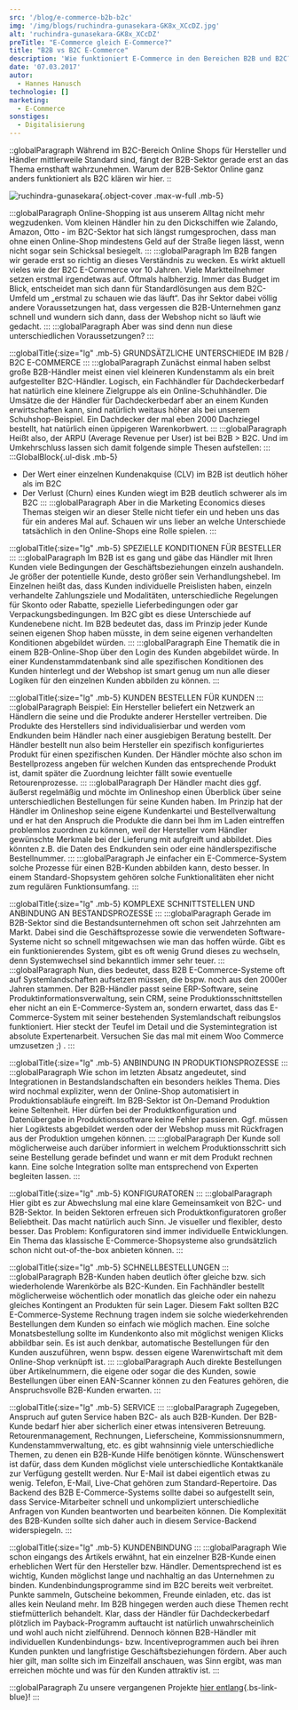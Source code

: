 ```yaml
---
src: '/blog/e-commerce-b2b-b2c'
img: '/img/blogs/ruchindra-gunasekara-GK8x_XCcDZ.jpg'
alt: 'ruchindra-gunasekara-GK8x_XCcDZ'
preTitle: "E-Commerce gleich E-Commerce?"
title: "B2B vs B2C E-Commerce"
description: 'Wie funktioniert E-Commerce in den Bereichen B2B und B2C? Wir erklären dir: ✅ Unterschiede ✅ Möglichkeiten ✅ Tipps & Tricks'
date: '07.03.2017'
autor:
  - Hannes Hanusch
technologie: []
marketing: 
  - E-Commerce
sonstiges: 
  - Digitalisierung
---
```

::globalParagraph
Während im B2C-Bereich Online Shops für Hersteller und Händler mittlerweile Standard sind, fängt der B2B-Sektor gerade erst an das Thema ernsthaft wahrzunehmen. Warum der B2B-Sektor Online ganz anders funktioniert als B2C klären wir hier.
::
<!--more-->

![ruchindra-gunasekara](/img/blogs/ruchindra-gunasekara-GK8x_XCcDZ.jpg){.object-cover .max-w-full .mb-5}

:::globalParagraph
Online-Shopping ist aus unserem Alltag nicht mehr wegzudenken. Vom kleinen Händler hin zu den Dickschiffen wie Zalando, Amazon, Otto - im B2C-Sektor hat sich längst rumgesprochen, dass man ohne einen Online-Shop mindestens Geld auf der Straße liegen lässt, wenn nicht sogar sein Schicksal besiegelt.
:::
:::globalParagraph
Im B2B fangen wir gerade erst so richtig an dieses Verständnis zu wecken. Es wirkt aktuell vieles wie der B2C E-Commerce vor 10 Jahren. Viele Marktteilnehmer setzen erstmal irgendetwas auf. Oftmals halbherzig. Immer das Budget im Blick, entscheidet man sich dann für Standardlösungen aus dem B2C-Umfeld um „erstmal zu schauen wie das läuft“. Das ihr Sektor dabei völlig andere Voraussetzungen hat, dass vergessen die B2B-Unternehmen ganz schnell und wundern sich dann, dass der Webshop nicht so läuft wie gedacht.
:::
:::globalParagraph
Aber was sind denn nun diese unterschiedlichen Voraussetzungen?
:::

:::globalTitle{:size="lg" .mb-5}
GRUNDSÄTZLICHE UNTERSCHIEDE IM B2B / B2C E-COMMERCE
:::
:::globalParagraph
Zunächst einmal haben selbst große B2B-Händler meist einen viel kleineren Kundenstamm als ein breit aufgestellter B2C-Händler. Logisch, ein Fachhändler für Dachdeckerbedarf hat natürlich eine kleinere Zielgruppe als ein Online-Schuhhändler. Die Umsätze die der Händler für Dachdeckerbedarf aber an einem Kunden erwirtschaften kann, sind natürlich weitaus höher als bei unserem Schuhshop-Beispiel. Ein Dachdecker der mal eben 2000 Dachziegel bestellt, hat natürlich einen üppigeren Warenkorbwert.
:::
:::globalParagraph
Heißt also, der ARPU (Average Revenue per User) ist bei B2B > B2C. Und im Umkehrschluss lassen sich damit folgende simple Thesen aufstellen:
:::
:::GlobalBlock{.ul-disk .mb-5}
- Der Wert einer einzelnen Kundenakquise (CLV) im B2B ist deutlich höher als im B2C
- Der Verlust (Churn) eines Kunden wiegt im B2B deutlich schwerer als im B2C
:::
:::globalParagraph
Aber in die Marketing Economics dieses Themas steigen wir an dieser Stelle nicht tiefer ein und heben uns das für ein anderes Mal auf. Schauen wir uns lieber an welche Unterschiede tatsächlich in den Online-Shops eine Rolle spielen.
:::

:::globalTitle{:size="lg" .mb-5}
SPEZIELLE KONDITIONEN FÜR BESTELLER
:::
:::globalParagraph
Im B2B ist es gang und gäbe das Händler mit Ihren Kunden viele Bedingungen der Geschäftsbeziehungen einzeln aushandeln. Je größer der potentielle Kunde, desto größer sein Verhandlungshebel. Im Einzelnen heißt das, dass Kunden individuelle Preislisten haben, einzeln verhandelte Zahlungsziele und Modalitäten, unterschiedliche Regelungen für Skonto oder Rabatte, spezielle Lieferbedingungen oder gar Verpackungsbedingungen. Im B2C gibt es diese Unterschiede auf Kundenebene nicht. Im B2B bedeutet das, dass im Prinzip jeder Kunde seinen eigenen Shop haben müsste, in dem seine eigenen verhandelten Konditionen abgebildet würden.
:::
:::globalParagraph
Eine Thematik die in einem B2B-Online-Shop über den Login des Kunden abgebildet würde. In einer Kundenstammdatenbank sind alle spezifischen Konditionen des Kunden hinterlegt und der Webshop ist smart genug um nun alle dieser Logiken für den einzelnen Kunden abbilden zu können.
:::

:::globalTitle{:size="lg" .mb-5}
KUNDEN BESTELLEN FÜR KUNDEN
:::
:::globalParagraph
Beispiel: Ein Hersteller beliefert ein Netzwerk an Händlern die seine und die Produkte anderer Hersteller vertreiben. Die Produkte des Herstellers sind individualisierbar und werden vom Endkunden beim Händler nach einer ausgiebigen Beratung bestellt. Der Händler bestellt nun also beim Hersteller ein spezifisch konfiguriertes Produkt für einen spezifischen Kunden. Der Händler möchte also schon im Bestellprozess angeben für welchen Kunden das entsprechende Produkt ist, damit später die Zuordnung leichter fällt sowie eventuelle Retourenprozesse.
:::
:::globalParagraph
Der Händler macht dies ggf. äußerst regelmäßig und möchte im Onlineshop einen Überblick über seine unterschiedlichen Bestellungen für seine Kunden haben. Im Prinzip hat der Händler im Onlineshop seine eigene Kundenkartei und Bestellverwaltung und er hat den Anspruch die Produkte die dann bei Ihm im Laden eintreffen problemlos zuordnen zu können, weil der Hersteller vom Händler gewünschte Merkmale bei der Lieferung mit aufgreift und abbildet. Dies könnten z.B. die Daten des Endkunden sein oder eine händlerspezifische Bestellnummer.
:::
:::globalParagraph
Je einfacher ein E-Commerce-System solche Prozesse für einen B2B-Kunden abbilden kann, desto besser. In einem Standard-Shopsystem gehören solche Funktionalitäten eher nicht zum regulären Funktionsumfang.
:::

:::globalTitle{:size="lg" .mb-5}
KOMPLEXE SCHNITTSTELLEN UND ANBINDUNG AN BESTANDSPROZESSE
:::
:::globalParagraph
Gerade im B2B-Sektor sind die Bestandsunternehmen oft schon seit Jahrzehnten am Markt. Dabei sind die Geschäftsprozesse sowie die verwendeten Software-Systeme nicht so schnell mitgewachsen wie man das hoffen würde. Gibt es ein funktionierendes System, gibt es oft wenig Grund dieses zu wechseln, denn Systemwechsel sind bekanntlich immer sehr teuer.
:::
:::globalParagraph
Nun, dies bedeutet, dass B2B E-Commerce-Systeme oft auf Systemlandschaften aufsetzen müssen, die bspw. noch aus den 2000er Jahren stammen. Der B2B-Händler passt seine ERP-Software, seine Produktinformationsverwaltung, sein CRM, seine Produktionsschnittstellen eher nicht an ein E-Commerce-System an, sondern erwartet, dass das E-Commerce-System mit seiner bestehenden Systemlandschaft reibungslos funktioniert. Hier steckt der Teufel im Detail und die Systemintegration ist absolute Expertenarbeit. Versuchen Sie das mal mit einem Woo Commerce umzusetzen ;) .
:::

:::globalTitle{:size="lg" .mb-5}
ANBINDUNG IN PRODUKTIONSPROZESSE
:::
:::globalParagraph
Wie schon im letzten Absatz angedeutet, sind Integrationen in Bestandslandschaften ein besonders heikles Thema. Dies wird nochmal expliziter, wenn der Online-Shop automatisiert in Produktionsabläufe eingreift. Im B2B-Sektor ist On-Demand Produktion keine Seltenheit. Hier dürfen bei der Produktkonfiguration und Datenübergabe in Produktionssoftware keine Fehler passieren. Ggf. müssen hier Logiktests abgebildet werden oder der Webshop muss mit Rückfragen aus der Produktion umgehen können.
:::
:::globalParagraph
Der Kunde soll möglicherweise auch darüber informiert in welchem Produktionsschritt sich seine Bestellung gerade befindet und wann er mit dem Produkt rechnen kann. Eine solche Integration sollte man entsprechend von Experten begleiten lassen.
:::

:::globalTitle{:size="lg" .mb-5}
KONFIGURATOREN
:::
:::globalParagraph
Hier gibt es zur Abwechslung mal eine klare Gemeinsamkeit von B2C- und B2B-Sektor. In beiden Sektoren erfreuen sich Produktkonfiguratoren großer Beliebtheit. Das macht natürlich auch Sinn. Je visueller und flexibler, desto besser. Das Problem: Konfiguratoren sind immer individuelle Entwicklungen. Ein Thema das klassische E-Commerce-Shopsysteme also grundsätzlich schon nicht out-of-the-box anbieten können.
:::

:::globalTitle{:size="lg" .mb-5}
SCHNELLBESTELLUNGEN
:::
:::globalParagraph
B2B-Kunden haben deutlich öfter gleiche bzw. sich wiederholende Warenkörbe als B2C-Kunden. Ein Fachhändler bestellt möglicherweise wöchentlich oder monatlich das gleiche oder ein nahezu gleiches Kontingent an Produkten für sein Lager. Diesem Fakt sollten B2C E-Commerce-Systeme Rechnung tragen indem sie solche wiederkehrenden Bestellungen dem Kunden so einfach wie möglich machen. Eine solche Monatsbestellung sollte im Kundenkonto also mit möglichst wenigen Klicks abbildbar sein. Es ist auch denkbar, automatische Bestellungen für den Kunden auszuführen, wenn bspw. dessen eigene Warenwirtschaft mit dem Online-Shop verknüpft ist.
:::
:::globalParagraph
Auch direkte Bestellungen über Artikelnummern, die eigene oder sogar die des Kunden, sowie Bestellungen über einen EAN-Scanner können zu den Features gehören, die Anspruchsvolle B2B-Kunden erwarten.
:::

:::globalTitle{:size="lg" .mb-5}
SERVICE
:::
:::globalParagraph
Zugegeben, Anspruch auf guten Service haben B2C- als auch B2B-Kunden. Der B2B-Kunde bedarf hier aber sicherlich einer etwas intensiveren Betreuung. Retourenmanagement, Rechnungen, Lieferscheine, Kommissionsnummern, Kundenstammverwaltung, etc. es gibt wahnsinnig viele unterschiedliche Themen, zu denen ein B2B-Kunde Hilfe benötigen könnte. Wünschenswert ist dafür, dass dem Kunden möglichst viele unterschiedliche Kontaktkanäle zur Verfügung gestellt werden. Nur E-Mail ist dabei eigentlich etwas zu wenig. Telefon, E-Mail, Live-Chat gehören zum Standard-Repertoire. Das Backend des B2B E-Commerce-Systems sollte dabei so aufgestellt sein, dass Service-Mitarbeiter schnell und unkompliziert unterschiedliche Anfragen von Kunden beantworten und bearbeiten können. Die Komplexität des B2B-Kunden sollte sich daher auch in diesem Service-Backend widerspiegeln.
:::

:::globalTitle{:size="lg" .mb-5}
KUNDENBINDUNG
:::
:::globalParagraph
Wie schon eingangs des Artikels erwähnt, hat ein einzelner B2B-Kunde einen erheblichen Wert für den Hersteller bzw. Händler. Dementsprechend ist es wichtig, Kunden möglichst lange und nachhaltig an das Unternehmen zu binden. Kundenbindungsprogramme sind im B2C bereits weit verbreitet. Punkte sammeln, Gutscheine bekommen, Freunde einladen, etc. das ist alles kein Neuland mehr. Im B2B hingegen werden auch diese Themen recht stiefmütterlich behandelt. Klar, dass der Händler für Dachdeckerbedarf plötzlich im Payback-Programm auftaucht ist natürlich unwahrscheinlich und wohl auch nicht zielführend. Dennoch können B2B-Händler mit individuellen Kundenbindungs- bzw. Incentiveprogrammen auch bei ihren Kunden punkten und langfristige Geschäftsbeziehungen fördern. Aber auch hier gilt, man sollte sich im Einzelfall anschauen, was Sinn ergibt, was man erreichen möchte und was für den Kunden attraktiv ist.
:::

:::globalParagraph
Zu unsere vergangenen Projekte [hier entlang](/projekte/){.bs-link-blue}!
:::